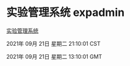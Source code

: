# 实验管理系统 expadmin
[实验管理系统](http://111.175.123.20:56808/expadmin-782313d2-e1b1-4ea7-932e-3a55e6a1a4d0/)

2021年 09月 21日 星期二 21:10:01 CST

2021年 09月 21日 星期二 13:10:01 GMT
